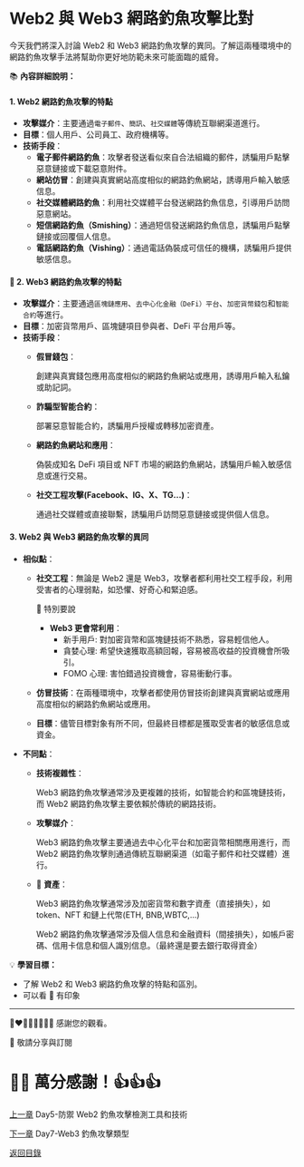 # Web2 與 Web3 網路釣魚攻擊比對

今天我們將深入討論 Web2 和 Web3 網路釣魚攻擊的異同。了解這兩種環境中的網路釣魚攻擊手法將幫助你更好地防範未來可能面臨的威脅。

📚 **內容詳細說明：**


#### 1. Web2 網路釣魚攻擊的特點
- **攻擊媒介**：主要通過`電子郵件`、`簡訊`、`社交媒體`等傳統互聯網渠道進行。
- **目標**：個人用戶、公司員工、政府機構等。
- **技術手段**：
  - **電子郵件網路釣魚**：攻擊者發送看似來自合法組織的郵件，誘騙用戶點擊惡意鏈接或下載惡意附件。
  - **網站仿冒**：創建與真實網站高度相似的網路釣魚網站，誘導用戶輸入敏感信息。
  - **社交媒體網路釣魚**：利用社交媒體平台發送網路釣魚信息，引導用戶訪問惡意網站。
  - **短信網路釣魚（Smishing）**：通過短信發送網路釣魚信息，誘騙用戶點擊鏈接或回覆個人信息。
  - **電話網路釣魚（Vishing）**：通過電話偽裝成可信任的機構，誘騙用戶提供敏感信息。

#### 🔴  2. Web3 網路釣魚攻擊的特點
- **攻擊媒介**：主要通過`區塊鏈應用`、`去中心化金融（DeFi）平台`、`加密貨幣錢包`和`智能合約`等進行。
- **目標**：加密貨幣用戶、區塊鏈項目參與者、DeFi 平台用戶等。
- **技術手段**：
  - **假冒錢包**：

    創建與真實錢包應用高度相似的網路釣魚網站或應用，誘導用戶輸入私鑰或助記詞。
  - **詐騙型智能合約**：

    部署惡意智能合約，誘騙用戶授權或轉移加密資產。
  - **網路釣魚網站和應用**：

    偽裝成知名 DeFi 項目或 NFT 市場的網路釣魚網站，誘騙用戶輸入敏感信息或進行交易。
  - **社交工程攻擊(Facebook、IG、X、TG...)**：

    通過社交媒體或直接聯繫，誘騙用戶訪問惡意鏈接或提供個人信息。


#### 3. Web2 與 Web3 網路釣魚攻擊的異同
- **相似點**：
  - **社交工程**：無論是 Web2 還是 Web3，攻擊者都利用社交工程手段，利用受害者的心理弱點，如恐懼、好奇心和緊迫感。
  
    🔴 特別要說
    - **Web3 更會常利用**：
      - 新手用戶: 對加密貨幣和區塊鏈技術不熟悉，容易輕信他人。
      - 貪婪心理: 希望快速獲取高額回報，容易被高收益的投資機會所吸引。
      - FOMO 心理: 害怕錯過投資機會，容易衝動行事。

  - **仿冒技術**：在兩種環境中，攻擊者都使用仿冒技術創建與真實網站或應用高度相似的網路釣魚網站或應用。
  - **目標**：儘管目標對象有所不同，但最終目標都是獲取受害者的敏感信息或資金。

- **不同點**：
  - **技術複雜性**：

    Web3 網路釣魚攻擊通常涉及更複雜的技術，如智能合約和區塊鏈技術，而 Web2 網路釣魚攻擊主要依賴於傳統的網路技術。
  - **攻擊媒介**：
  
    Web3 網路釣魚攻擊主要通過去中心化平台和加密貨幣相關應用進行，而 Web2 網路釣魚攻擊則通過傳統互聯網渠道（如電子郵件和社交媒體）進行。
  
  - 🔴 **資產**：

    Web3 網路釣魚攻擊通常涉及加密貨幣和數字資產（直接損失），如 token、NFT 和鏈上代幣(ETH, BNB,WBTC,...)

    Web2 網路釣魚攻擊通常涉及個人信息和金融資料（間接損失），如帳戶密碼、信用卡信息和個人識別信息。（最終還是要去銀行取得資金）


💡 **學習目標：**
- 了解 Web2 和 Web3 網路釣魚攻擊的特點和區別。
- 可以看 🔴  有印象

---

💓❤🧡💛💚💙💜💖 感謝您的觀看。

🙏 敬請分享與訂閱

# 🙋‍♂️ 萬分感謝！👍👍👍

[上一章](./Day5-防禦Web2%20網路釣魚檢測工具和技術.md) Day5-防禦 Web2 釣魚攻擊檢測工具和技術

[下一章](./Day7-Web3%20釣魚攻擊類型.md) Day7-Web3 釣魚攻擊類型

[返回目錄](./README.md)